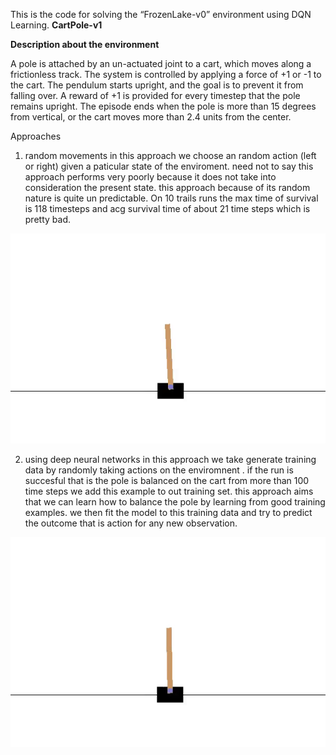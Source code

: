 This is the code for solving the “FrozenLake-v0” environment using DQN Learning.
<b>CartPole-v1</b>

<b>Description about the environment</b>

A pole is attached by an un-actuated joint to a cart, which moves along a frictionless track. The system is controlled by applying a force of +1 or -1 to the cart. The pendulum starts upright, and the goal is to prevent it from falling over. A reward of +1 is provided for every timestep that the pole remains upright. The episode ends when the pole is more than 15 degrees from vertical, or the cart moves more than 2.4 units from the center.




Approaches
1. random movements
in this approach we choose an random action (left or right) given a paticular state of the enviroment. need not to say this approach performs very poorly because it does not take into consideration the present state.
this approach because of its random nature is quite un predictable. On 10 trails runs the max time of survival is 118 timesteps and acg survival time of about 21 time steps which is pretty bad.


![CartPole-v1](https://github.com/sainijagjit/Reinforcement-Learning-CartPole-v1/blob/master/random.gif)


2. using deep neural networks
in this approach we take generate training data by randomly taking actions on the enviromnent . if the run is succesful that is the pole is balanced on the cart from more than 100 time steps we add this example to out training set. this approach aims that we can learn how to balance the pole by learning from good training examples. we then fit the model to this training data and try to predict the outcome that is action for any new observation.

![CartPole-v1](https://github.com/sainijagjit/Reinforcement-Learning-CartPole-v1/blob/master/reinforcement-gif.gif)
